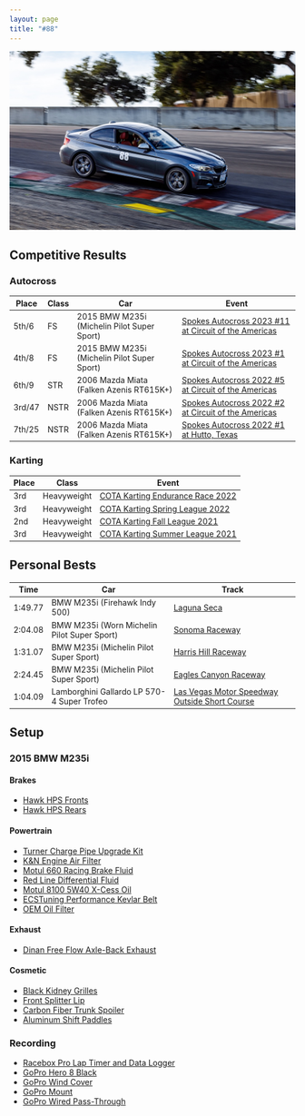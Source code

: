 ```yaml
---
layout: page
title: "#88"
---
```


![Racing](/assets/images/racing.jpg)

## Competitive Results

### Autocross

| Place  | Class | Car                                         | Event                                                                                                     |
| ------ | ----- | ------------------------------------------- | --------------------------------------------------------------------------------------------------------- |
| 5th/6  | FS    | 2015 BMW M235i (Michelin Pilot Super Sport) | [Spokes Autocross 2023 #11 at Circuit of the Americas](https://www.youtube.com/watch?v=dbq5YmRK8uc)       |
| 4th/8  | FS    | 2015 BMW M235i (Michelin Pilot Super Sport) | [Spokes Autocross 2023 #1 at Circuit of the Americas](https://www.youtube.com/watch?v=lrYkOy3d5e4&t=180s) |
| 6th/9  | STR   | 2006 Mazda Miata (Falken Azenis RT615K+)    | [Spokes Autocross 2022 #5 at Circuit of the Americas](https://www.youtube.com/watch?v=9yHiq3Stjhk)        |
| 3rd/47 | NSTR  | 2006 Mazda Miata (Falken Azenis RT615K+)    | [Spokes Autocross 2022 #2 at Circuit of the Americas](https://www.youtube.com/watch?v=nsUCJz0uHlc)        |
| 7th/25 | NSTR  | 2006 Mazda Miata (Falken Azenis RT615K+)    | [Spokes Autocross 2022 #1 at Hutto, Texas](https://www.youtube.com/watch?v=dZJZB_vTlR8)                   |

### Karting

| Place | Class       | Event                                                                                                                  |
| ----- | ----------- | ---------------------------------------------------------------------------------------------------------------------- |
| 3rd   | Heavyweight | [COTA Karting Endurance Race 2022](https://www.youtube.com/watch?v=InAYuCf4yA4)                                        |
| 3rd   | Heavyweight | [COTA Karting Spring League 2022](https://www.youtube.com/watch?v=q_qBtK_ZyA0&list=PLBFRpq3knxCLXptga__abtNahu7Pvtrzz) |
| 2nd   | Heavyweight | [COTA Karting Fall League 2021](https://www.youtube.com/watch?v=ex_DCAO5hTg&list=PLBFRpq3knxCIsAOP97A7Ow7u39QOkhZfF)   |
| 3rd   | Heavyweight | [COTA Karting Summer League 2021](https://www.youtube.com/watch?v=LLW-j7ys0HE&list=PLBFRpq3knxCJIBJJGSex-YmICr0aAobV2) |

## Personal Bests

| Time    | Car                                         | Track                                                                                        |
| ------- | ------------------------------------------- | -------------------------------------------------------------------------------------------- |
| 1:49.77 | BMW M235i (Firehawk Indy 500)               | [Laguna Seca](https://www.youtube.com/watch?v=PtWdV5IlBi8)                                   |
| 2:04.08 | BMW M235i (Worn Michelin Pilot Super Sport) | [Sonoma Raceway](https://www.youtube.com/watch?v=vqPmSHP7nEM)                                |
| 1:31.07 | BMW M235i (Michelin Pilot Super Sport)      | [Harris Hill Raceway](https://www.youtube.com/watch?v=7CT_sJ8GK_k)                           |
| 2:24.45 | BMW M235i (Michelin Pilot Super Sport)      | [Eagles Canyon Raceway](https://www.youtube.com/watch?v=Ojc16QPSUVg)                         |
| 1:04.09 | Lamborghini Gallardo LP 570-4 Super Trofeo  | [Las Vegas Motor Speedway Outside Short Course](https://www.youtube.com/watch?v=CP7HVlMlAlM) |

## Setup

### 2015 BMW M235i

#### Brakes

- [Hawk HPS Fronts](https://amzn.to/4iq3bg6)
- [Hawk HPS Rears](https://amzn.to/4iBoLi5)

#### Powertrain

- [Turner Charge Pipe Upgrade Kit](https://www.turnermotorsport.com/p-584164-n55-hot-side-cold-side-charge-pipes-complete-kit/)
- [K&N Engine Air Filter](https://amzn.to/3J8F2Mr)
- [Motul 660 Racing Brake Fluid](https://amzn.to/3B9dXEl)
- [Red Line Differential Fluid](https://amzn.to/4iBdle7)
- [Motul 8100 5W40 X-Cess Oil](https://amzn.to/3FOLcBK)
- [ECSTuning Performance Kevlar Belt](https://www.ecstuning.com/b-ecs-parts/performance-kevlar-reinforced-belt-n55-f-chassis/8pk1390~ecs/)
- [OEM Oil Filter](https://amzn.to/4bznWDS)

#### Exhaust

- [Dinan Free Flow Axle-Back Exhaust](https://amzn.to/3mBcpP9)

#### Cosmetic

- [Black Kidney Grilles](https://amzn.to/43REWTN)
- [Front Splitter Lip](https://www.ebay.com/itm/334629015635?mkcid=16&mkevt=1&mkrid=711-127632-2357-0&ssspo=osuz1jvpspk&sssrc=4429486&ssuid=Cuazyua3Q8u&var=&widget_ver=artemis&media=COPY)
- [Carbon Fiber Trunk Spoiler](https://amzn.to/3oajG9e)
- [Aluminum Shift Paddles](https://amzn.to/3Rh4i66)

### Recording

- [Racebox Pro Lap Timer and Data Logger](https://amzn.to/405phef)
- [GoPro Hero 8 Black](https://amzn.to/41bnd8N)
- [GoPro Wind Cover](https://amzn.to/41g4HMC)
- [GoPro Mount](https://amzn.to/4fTUOIS)
- [GoPro Wired Pass-Through](https://amzn.to/4iCk5Z7)
